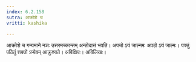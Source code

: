 ```yaml
---
index: 6.2.158
sutra: आक्रोशे च
vritti: kashika

---
```

आक्रोशे च गम्यमाने नञः उत्तरमच्कान्तम् अन्तोदात्तं भवति। अपचो ऽयं जाल्नमः अपठो ऽयं जाल्मः। पक्तुं पठितुं शक्तो ऽप्येवम् आक्रुश्यते। अविक्षिपः। अविलिखः।